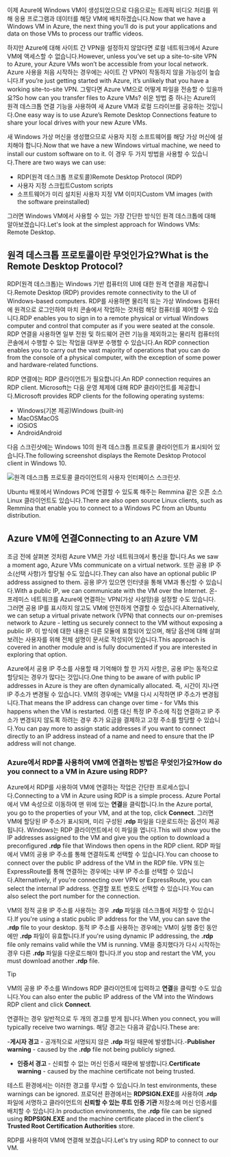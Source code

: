 <span data-ttu-id="666f8-101">이제 Azure에 Windows VM이 생성되었으므로 다음으로는 트래픽 비디오 처리를 위해 응용 프로그램과 데이터를 해당 VM에 배치하겠습니다.</span><span class="sxs-lookup"><span data-stu-id="666f8-101">Now that we have a Windows VM in Azure, the next thing you’ll do is put your applications and data on those VMs to process our traffic videos.</span></span> 

<span data-ttu-id="666f8-102">하지만 Azure에 대해 사이트 간 VPN을 설정하지 않았다면 로컬 네트워크에서 Azure VM에 액세스할 수 없습니다.</span><span class="sxs-lookup"><span data-stu-id="666f8-102">However, unless you’ve set up a site-to-site VPN to Azure, your Azure VMs won’t be accessible from your local network.</span></span> <span data-ttu-id="666f8-103">Azure 사용을 처음 시작하는 경우에는 사이트 간 VPN이 작동하지 않을 가능성이 높습니다.</span><span class="sxs-lookup"><span data-stu-id="666f8-103">If you’re just getting started with Azure, it’s unlikely that you have a working site-to-site VPN.</span></span> <span data-ttu-id="666f8-104">그렇다면 Azure VM으로 어떻게 파일을 전송할 수 있을까요?</span><span class="sxs-lookup"><span data-stu-id="666f8-104">So how can you transfer files to Azure VMs?</span></span> <span data-ttu-id="666f8-105">쉬운 방법 중 하나는 Azure의 원격 데스크톱 연결 기능을 사용하여 새 Azure VM과 로컬 드라이브를 공유하는 것입니다.</span><span class="sxs-lookup"><span data-stu-id="666f8-105">One easy way is to use Azure’s Remote Desktop Connections feature to share your local drives with your new Azure VMs.</span></span>

<span data-ttu-id="666f8-106">새 Windows 가상 머신을 생성했으므로 사용자 지정 소프트웨어를 해당 가상 머신에 설치해야 합니다.</span><span class="sxs-lookup"><span data-stu-id="666f8-106">Now that we have a new Windows virtual machine, we need to install our custom software on to it.</span></span> <span data-ttu-id="666f8-107">이 경우 두 가지 방법을 사용할 수 있습니다.</span><span class="sxs-lookup"><span data-stu-id="666f8-107">There are two ways we can use:</span></span>

- <span data-ttu-id="666f8-108">RDP(원격 데스크톱 프로토콜)</span><span class="sxs-lookup"><span data-stu-id="666f8-108">Remote Desktop Protocol (RDP)</span></span>
- <span data-ttu-id="666f8-109">사용자 지정 스크립트</span><span class="sxs-lookup"><span data-stu-id="666f8-109">Custom scripts</span></span>
- <span data-ttu-id="666f8-110">소프트웨어가 미리 설치된 사용자 지정 VM 이미지</span><span class="sxs-lookup"><span data-stu-id="666f8-110">Custom VM images (with the software preinstalled)</span></span>

<span data-ttu-id="666f8-111">그러면 Windows VM에서 사용할 수 있는 가장 간단한 방식인 원격 데스크톱에 대해 알아보겠습니다.</span><span class="sxs-lookup"><span data-stu-id="666f8-111">Let's look at the simplest approach for Windows VMs: Remote Desktop.</span></span>

## <a name="what-is-the-remote-desktop-protocol"></a><span data-ttu-id="666f8-112">원격 데스크톱 프로토콜이란 무엇인가요?</span><span class="sxs-lookup"><span data-stu-id="666f8-112">What is the Remote Desktop Protocol?</span></span>

<span data-ttu-id="666f8-113">RDP(원격 데스크톱)는 Windows 기반 컴퓨터의 UI에 대한 원격 연결을 제공합니다.</span><span class="sxs-lookup"><span data-stu-id="666f8-113">Remote Desktop (RDP) provides remote connectivity to the UI of Windows-based computers.</span></span> <span data-ttu-id="666f8-114">RDP를 사용하면 물리적 또는 가상 Windows 컴퓨터에 원격으로 로그인하여 마치 콘솔에서 작업하는 것처럼 해당 컴퓨터를 제어할 수 있습니다.</span><span class="sxs-lookup"><span data-stu-id="666f8-114">RDP enables you to sign in to a remote physical or virtual Windows computer and control that computer as if you were seated at the console.</span></span> <span data-ttu-id="666f8-115">RDP 연결을 사용하면 일부 전원 및 하드웨어 관련 기능을 제외하고는 물리적 컴퓨터의 콘솔에서 수행할 수 있는 작업을 대부분 수행할 수 있습니다.</span><span class="sxs-lookup"><span data-stu-id="666f8-115">An RDP connection enables you to carry out the vast majority of operations that you can do from the console of a physical computer, with the exception of some power and hardware-related functions.</span></span>

<span data-ttu-id="666f8-116">RDP 연결에는 RDP 클라이언트가 필요합니다.</span><span class="sxs-lookup"><span data-stu-id="666f8-116">An RDP connection requires an RDP client.</span></span> <span data-ttu-id="666f8-117">Microsoft는 다음 운영 체제에 대해 RDP 클라이언트를 제공합니다.</span><span class="sxs-lookup"><span data-stu-id="666f8-117">Microsoft provides RDP clients for the following operating systems:</span></span>

- <span data-ttu-id="666f8-118">Windows(기본 제공)</span><span class="sxs-lookup"><span data-stu-id="666f8-118">Windows (built-in)</span></span>
- <span data-ttu-id="666f8-119">MacOS</span><span class="sxs-lookup"><span data-stu-id="666f8-119">MacOS</span></span>
- <span data-ttu-id="666f8-120">iOS</span><span class="sxs-lookup"><span data-stu-id="666f8-120">iOS</span></span>
- <span data-ttu-id="666f8-121">Android</span><span class="sxs-lookup"><span data-stu-id="666f8-121">Android</span></span>

<span data-ttu-id="666f8-122">다음 스크린샷에는 Windows 10의 원격 데스크톱 프로토콜 클라이언트가 표시되어 있습니다.</span><span class="sxs-lookup"><span data-stu-id="666f8-122">The following screenshot displays the Remote Desktop Protocol client in Windows 10.</span></span>

![원격 데스크톱 프로토콜 클라이언트의 사용자 인터페이스 스크린샷.](../media/4-rdp-client.png)

<span data-ttu-id="666f8-124">Ubuntu 배포에서 Windows PC에 연결할 수 있도록 해주는 Remmina 같은 오픈 소스 Linux 클라이언트도 있습니다.</span><span class="sxs-lookup"><span data-stu-id="666f8-124">There are also open source Linux clients, such as Remmina that enable you to connect to a Windows PC from an Ubuntu distribution.</span></span>

## <a name="connecting-to-an-azure-vm"></a><span data-ttu-id="666f8-125">Azure VM에 연결</span><span class="sxs-lookup"><span data-stu-id="666f8-125">Connecting to an Azure VM</span></span>

<span data-ttu-id="666f8-126">조금 전에 살펴본 것처럼 Azure VM은 가상 네트워크에서 통신을 합니다.</span><span class="sxs-lookup"><span data-stu-id="666f8-126">As we saw a moment ago, Azure VMs communicate on a virtual network.</span></span> <span data-ttu-id="666f8-127">또한 공용 IP 주소(선택 사항)가 할당될 수도 있습니다.</span><span class="sxs-lookup"><span data-stu-id="666f8-127">They can also have an optional public IP address assigned to them.</span></span> <span data-ttu-id="666f8-128">공용 IP가 있으면 인터넷을 통해 VM과 통신할 수 있습니다.</span><span class="sxs-lookup"><span data-stu-id="666f8-128">With a public IP, we can communicate with the VM over the Internet.</span></span> <span data-ttu-id="666f8-129">온-프레미스 네트워크를 Azure에 연결하는 VPN(가상 사설망)을 설정할 수도 있습니다. 그러면 공용 IP를 표시하지 않고도 VM에 안전하게 연결할 수 있습니다.</span><span class="sxs-lookup"><span data-stu-id="666f8-129">Alternatively, we can setup a virtual private network (VPN) that connects our on-premises network to Azure - letting us securely connect to the VM without exposing a public IP.</span></span> <span data-ttu-id="666f8-130">이 방식에 대한 내용은 다른 모듈에 포함되어 있으며, 해당 옵션에 대해 살펴보려는 사용자를 위해 전체 설명이 문서로 작성되어 있습니다.</span><span class="sxs-lookup"><span data-stu-id="666f8-130">This approach is covered in another module and is fully documented if you are interested in exploring that option.</span></span>

<span data-ttu-id="666f8-131">Azure에서 공용 IP 주소를 사용할 때 기억해야 할 한 가지 사항은, 공용 IP는 동적으로 할당되는 경우가 많다는 것입니다.</span><span class="sxs-lookup"><span data-stu-id="666f8-131">One thing to be aware of with public IP addresses in Azure is they are often dynamically allocated.</span></span> <span data-ttu-id="666f8-132">즉, 시간이 지나면 IP 주소가 변경될 수 있습니다. VM의 경우에는 VM을 다시 시작하면 IP 주소가 변경됩니다.</span><span class="sxs-lookup"><span data-stu-id="666f8-132">That means the IP address can change over time - for VMs this happens when the VM is restarted.</span></span> <span data-ttu-id="666f8-133">이름 대신 특정 IP 주소에 직접 연결하고 IP 주소가 변경되지 않도록 하려는 경우 추가 요금을 결제하고 고정 주소를 할당할 수 있습니다.</span><span class="sxs-lookup"><span data-stu-id="666f8-133">You can pay more to assign static addresses if you want to connect directly to an IP address instead of a name and need to ensure that the IP address will not change.</span></span>

### <a name="how-do-you-connect-to-a-vm-in-azure-using-rdp"></a><span data-ttu-id="666f8-134">Azure에서 RDP를 사용하여 VM에 연결하는 방법은 무엇인가요?</span><span class="sxs-lookup"><span data-stu-id="666f8-134">How do you connect to a VM in Azure using RDP?</span></span>

<span data-ttu-id="666f8-135">Azure에서 RDP를 사용하여 VM에 연결하는 작업은 간단한 프로세스입니다.</span><span class="sxs-lookup"><span data-stu-id="666f8-135">Connecting to a VM in Azure using RDP is a simple process.</span></span> <span data-ttu-id="666f8-136">Azure Portal에서 VM 속성으로 이동하여 맨 위에 있는 **연결**을 클릭합니다.</span><span class="sxs-lookup"><span data-stu-id="666f8-136">In the Azure portal, you go to the properties of your VM, and at the top, click **Connect**.</span></span> <span data-ttu-id="666f8-137">그러면 VM에 할당된 IP 주소가 표시되며, 미리 구성된 **.rdp** 파일을 다운로드하는 옵션이 제공됩니다. Windows는 RDP 클라이언트에서 이 파일을 엽니다.</span><span class="sxs-lookup"><span data-stu-id="666f8-137">This will show you the IP addresses assigned to the VM and give you the option to download a preconfigured **.rdp** file that Windows then opens in the RDP client.</span></span> <span data-ttu-id="666f8-138">RDP 파일에서 VM의 공용 IP 주소를 통해 연결하도록 선택할 수 있습니다.</span><span class="sxs-lookup"><span data-stu-id="666f8-138">You can choose to connect over the public IP address of the VM in the RDP file.</span></span> <span data-ttu-id="666f8-139">VPN 또는 ExpressRoute를 통해 연결하는 경우에는 내부 IP 주소를 선택할 수 있습니다.</span><span class="sxs-lookup"><span data-stu-id="666f8-139">Alternatively, if you're connecting over VPN or ExpressRoute, you can select the internal IP address.</span></span> <span data-ttu-id="666f8-140">연결할 포트 번호도 선택할 수 있습니다.</span><span class="sxs-lookup"><span data-stu-id="666f8-140">You can also select the port number for the connection.</span></span>

<span data-ttu-id="666f8-141">VM의 정적 공용 IP 주소를 사용하는 경우 **.rdp** 파일을 데스크톱에 저장할 수 있습니다.</span><span class="sxs-lookup"><span data-stu-id="666f8-141">If you're using a static public IP address for the VM, you can save the **.rdp** file to your desktop.</span></span> <span data-ttu-id="666f8-142">동적 IP 주소를 사용하는 경우에는 VM이 실행 중인 동안에만 **.rdp** 파일이 유효합니다.</span><span class="sxs-lookup"><span data-stu-id="666f8-142">If you're using dynamic IP addressing, the **.rdp** file only remains valid while the VM is running.</span></span> <span data-ttu-id="666f8-143">VM을 중지했다가 다시 시작하는 경우 다른 **.rdp** 파일을 다운로드해야 합니다.</span><span class="sxs-lookup"><span data-stu-id="666f8-143">If you stop and restart the VM, you must download another **.rdp** file.</span></span>

> [!TIP]
> <span data-ttu-id="666f8-144">VM의 공용 IP 주소를 Windows RDP 클라이언트에 입력하고 **연결**을 클릭할 수도 있습니다.</span><span class="sxs-lookup"><span data-stu-id="666f8-144">You can also enter the public IP address of the VM into the Windows RDP client and click **Connect**.</span></span>

<span data-ttu-id="666f8-145">연결하는 경우 일반적으로 두 개의 경고를 받게 됩니다.</span><span class="sxs-lookup"><span data-stu-id="666f8-145">When you connect, you will typically receive two warnings.</span></span> <span data-ttu-id="666f8-146">해당 경고는 다음과 같습니다.</span><span class="sxs-lookup"><span data-stu-id="666f8-146">These are:</span></span>

<span data-ttu-id="666f8-147">-**게시자 경고** - 공개적으로 서명되지 않은 **.rdp** 파일 때문에 발생합니다.</span><span class="sxs-lookup"><span data-stu-id="666f8-147">-**Publisher warning** - caused by the **.rdp** file not being publicly signed.</span></span>
- <span data-ttu-id="666f8-148">**인증서 경고** - 신뢰할 수 없는 머신 인증서 때문에 발생합니다.</span><span class="sxs-lookup"><span data-stu-id="666f8-148">**Certificate warning** - caused by the machine certificate not being trusted.</span></span>

<span data-ttu-id="666f8-149">테스트 환경에서는 이러한 경고를 무시할 수 있습니다.</span><span class="sxs-lookup"><span data-stu-id="666f8-149">In test environments, these warnings can be ignored.</span></span> <span data-ttu-id="666f8-150">프로덕션 환경에서는 **RDPSIGN.EXE**를 사용하여 **.rdp** 파일에 서명하고 클라이언트의 **신뢰할 수 있는 루트 인증 기관** 저장소에 머신 인증서를 배치할 수 있습니다.</span><span class="sxs-lookup"><span data-stu-id="666f8-150">In production environments, the **.rdp** file can be signed using **RDPSIGN.EXE** and the machine certificate placed in the client's **Trusted Root Certification Authorities** store.</span></span>

<span data-ttu-id="666f8-151">RDP를 사용하여 VM에 연결해 보겠습니다.</span><span class="sxs-lookup"><span data-stu-id="666f8-151">Let's try using RDP to connect to our VM.</span></span>